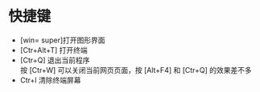 # 快捷键
- [win= super]打开图形界面
- [Ctr+Alt+T]  打开终端
- [Ctr+Q] 退出当前程序
<br>  按 [Ctr+W] 可以关闭当前网页页面，按 [Alt+F4] 和 [Ctr+Q] 的效果差不多
- Ctr+l 清除终端屏幕
